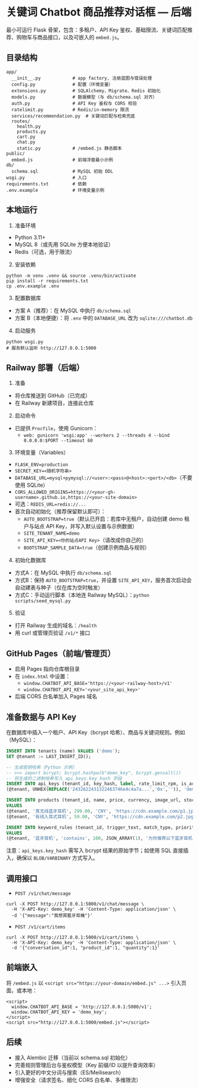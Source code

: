 # 关键词 Chatbot 商品推荐对话框 — 后端

最小可运行 Flask 骨架，包含：多租户、API Key 鉴权、基础限流、关键词匹配推荐、购物车与商品接口，以及可嵌入的 `embed.js`。

## 目录结构

```
app/
  __init__.py            # app factory, 注册蓝图与错误处理
  config.py              # 配置（环境变量）
  extensions.py          # SQLAlchemy、Migrate、Redis 初始化
  models.py              # 数据模型（与 db/schema.sql 对齐）
  auth.py                # API Key 鉴权与 CORS 校验
  ratelimit.py           # Redis/in-memory 限流
  services/recommendation.py  # 关键词匹配与检索兜底
  routes/
    health.py
    products.py
    cart.py
    chat.py
    static.py            # /embed.js 静态脚本
public/
  embed.js               # 前端浮窗最小示例
db/
  schema.sql             # MySQL 初始 DDL
wsgi.py                  # 入口
requirements.txt         # 依赖
.env.example             # 环境变量示例
```

## 本地运行

1. 准备环境
- Python 3.11+
- MySQL 8（或先用 SQLite 方便本地验证）
- Redis（可选，用于限流）

2. 安装依赖
```
python -m venv .venv && source .venv/bin/activate
pip install -r requirements.txt
cp .env.example .env
```

3. 配置数据库
- 方案 A（推荐）：在 MySQL 中执行 `db/schema.sql`
- 方案 B（本地便捷）：将 `.env` 中的 `DATABASE_URL` 改为 `sqlite:///chatbot.db`

4. 启动服务
```
python wsgi.py
# 服务默认监听 http://127.0.0.1:5000
```

## Railway 部署（后端）

1. 准备
- 将仓库推送到 GitHub（已完成）
- 在 Railway 新建项目，连接此仓库

2. 启动命令
- 已提供 `Procfile`，使用 Gunicorn：
  - `web: gunicorn 'wsgi:app' --workers 2 --threads 4 --bind 0.0.0.0:$PORT --timeout 60`

3. 环境变量（Variables）
- `FLASK_ENV=production`
- `SECRET_KEY=<随机字符串>`
- `DATABASE_URL=mysql+pymysql://<user>:<pass>@<host>:<port>/<db>`（不要使用 SQLite）
- `CORS_ALLOWED_ORIGINS=https://<your-gh-username>.github.io,https://<your-site-domain>`
- 可选：`REDIS_URL=redis://...`
 - 首次自动初始化（推荐保留默认即可）：
   - `AUTO_BOOTSTRAP=true`（默认已开启：若库中无租户，自动创建 demo 租户与站点 API Key，并写入默认设置与示例数据）
   - `SITE_TENANT_NAME=demo`
   - `SITE_API_KEY=<你的站点API Key>`（请改成你自己的）
   - `BOOTSTRAP_SAMPLE_DATA=true`（创建示例商品与规则）

4. 初始化数据库
- 方式A：在 MySQL 中执行 `db/schema.sql`
- 方式B：保持 `AUTO_BOOTSTRAP=true`，并设置 `SITE_API_KEY`，服务首次启动会自动建表与种子（仅在库为空时触发）
- 方式C：手动运行脚本（本地连 Railway MySQL）：`python scripts/seed_mysql.py`

5. 验证
- 打开 Railway 生成的域名：`/health`
- 用 curl 或管理页验证 `/v1/*` 接口

## GitHub Pages（前端/管理页）
- 启用 Pages 指向仓库根目录
- 在 `index.html` 中设置：
  - `window.CHATBOT_API_BASE='https://<your-railway-host>/v1'`
  - `window.CHATBOT_API_KEY='<your_site_api_key>'`
- 后端 CORS 白名单加入 Pages 域名

## 准备数据与 API Key

在数据库中插入一个租户、API Key（bcrypt 哈希）、商品与关键词规则。例如（MySQL）：

```sql
INSERT INTO tenants (name) VALUES ('demo');
SET @tenant := LAST_INSERT_ID();

-- 生成密钥哈希（Python 示例）
-- >>> import bcrypt; bcrypt.hashpw(b"demo_key", bcrypt.gensalt())
-- 将生成的二进制哈希写入 api_keys.key_hash 字段
INSERT INTO api_keys (tenant_id, key_hash, label, rate_limit_rpm, is_active) VALUES
(@tenant, UNHEX(REPLACE('2432622431322463746e4c4a7a...','0x','')), 'demo', 60, 1);

INSERT INTO products (tenant_id, name, price, currency, image_url, stock, is_active, tags)
VALUES
(@tenant, '真无线蓝牙耳机', 299.00, 'CNY', 'https://cdn.example.com/p1.jpg', 100, 1, JSON_ARRAY('蓝牙','耳机')),
(@tenant, '有线入耳式耳机', 59.00, 'CNY', 'https://cdn.example.com/p2.jpg', 200, 1, JSON_ARRAY('有线','耳机'));

INSERT INTO keyword_rules (tenant_id, trigger_text, match_type, priority, product_ids, response_text, is_active)
VALUES
(@tenant, '蓝牙耳机', 'contains', 100, JSON_ARRAY(1), '为你推荐以下蓝牙耳机：', 1);
```

注意：`api_keys.key_hash` 需写入 bcrypt 结果的原始字节；如使用 SQL 直接插入，确保以 `BLOB/VARBINARY` 方式写入。

## 调用接口

- `POST /v1/chat/message`
```
curl -X POST http://127.0.0.1:5000/v1/chat/message \
  -H 'X-API-Key: demo_key' -H 'Content-Type: application/json' \
  -d '{"message":"我想買藍牙耳機"}'
```

- `POST /v1/cart/items`
```
curl -X POST http://127.0.0.1:5000/v1/cart/items \
  -H 'X-API-Key: demo_key' -H 'Content-Type: application/json' \
  -d '{"conversation_id":1, "product_id":1, "quantity":1}'
```

## 前端嵌入

将 `/embed.js` 以 `<script src="https://your-domain/embed.js" ...>` 引入页面，或本地：
```
<script>
  window.CHATBOT_API_BASE = 'http://127.0.0.1:5000/v1';
  window.CHATBOT_API_KEY = 'demo_key';
</script>
<script src="http://127.0.0.1:5000/embed.js"></script>
```

## 后续
- 接入 Alembic 迁移（当前以 schema.sql 初始化）
- 完善规则管理后台与鉴权模型（Key 前缀/ID 以提升查询效率）
- 引入更好的中文分词与搜索（ES/Meilisearch）
- 增强安全（请求签名、细化 CORS 白名单、多维限流）
